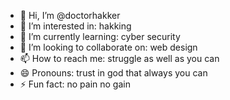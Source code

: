 - 👋 Hi, I’m @doctorhakker
- 👀 I’m interested in: hakking
- 🌱 I’m currently learning: cyber security
- 💞️ I’m looking to collaborate on: web design
- 📫 How to reach me: struggle as well as you can
- 😄 Pronouns: trust in god that always you can
- ⚡ Fun fact: no pain no gain

<!---
doctorhakker/doctorhakker is a ✨ special ✨ repository because its `README.md` (this file) appears on your GitHub profile.
You can click the Preview link to take a look at your changes.
--->
